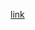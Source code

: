 [link](https://levelup.gitconnected.com/comparing-the-javascript-typeof-and-instanceof-operators-8844f23633a)
